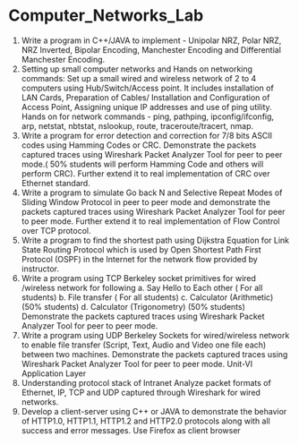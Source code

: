 # Computer_Networks_Lab

1) Write a program in C++/JAVA to implement - Unipolar NRZ, Polar NRZ, NRZ Inverted, Bipolar
Encoding, Manchester Encoding and Differential Manchester Encoding.
2) Setting up small computer networks and Hands on networking commands:
Set up a small wired and wireless network of 2 to 4 computers using Hub/Switch/Access point. It
includes installation of LAN Cards, Preparation of Cables/ Installation and Configuration of Access
Point, Assigning unique IP addresses and use of ping utility. Hands on for network commands - ping,
pathping, ipconfig/ifconfig, arp, netstat, nbtstat, nslookup, route, traceroute/tracert, nmap.
3) Write a program for error detection and correction for 7/8 bits ASCII codes using Hamming Codes
or CRC. Demonstrate the packets captured traces using Wireshark Packet Analyzer Tool for peer to
peer mode.( 50% students will perform Hamming Code and others will perform CRC). Further
extend it to real implementation of CRC over Ethernet standard.
4) Write a program to simulate Go back N and Selective Repeat Modes of Sliding Window Protocol
in peer to peer mode and demonstrate the packets captured traces using Wireshark Packet Analyzer
Tool for peer to peer mode. Further extend it to real implementation of Flow Control over TCP
protocol.
5) Write a program to find the shortest path using Dijkstra Equation for Link State Routing Protocol
which is used by Open Shortest Path First Protocol (OSPF) in the Internet for the network flow
provided by instructor.
6) Write a program using TCP Berkeley socket primitives for wired /wireless network for following
a. Say Hello to Each other ( For all students)
b. File transfer ( For all students)
c. Calculator (Arithmetic) (50% students)
d. Calculator (Trigonometry) (50% students)
Demonstrate the packets captured traces using Wireshark Packet Analyzer Tool for peer to peer
mode.
7) Write a program using UDP Berkeley Sockets for wired/wireless network to enable file transfer
(Script, Text, Audio and Video one file each) between two machines. Demonstrate the packets
captured traces using Wireshark Packet Analyzer Tool for peer to peer mode.
Unit-VI Application Layer
8) Understanding protocol stack of Intranet
Analyze packet formats of Ethernet, IP, TCP and UDP captured through Wireshark for wired
networks.
9) Develop a client-server using C++ or JAVA to demonstrate the behavior of HTTP1.0, HTTP1.1,
HTTP1.2 and HTTP2.0 protocols along with all success and error messages. Use Firefox as client
browser
